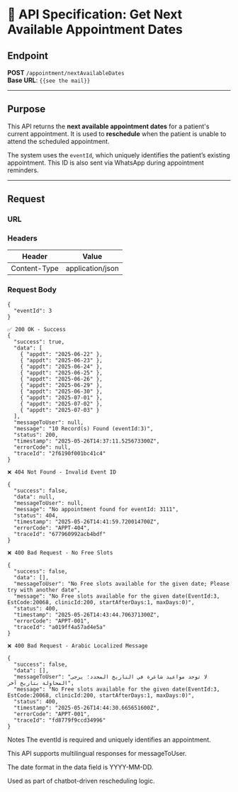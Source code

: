 # 📘 API Specification: Get Next Available Appointment Dates

## Endpoint
**POST** `/appointment/nextAvailableDates`  
**Base URL**: `{{see the mail}}`

---

## Purpose
This API returns the **next available appointment dates** for a patient's current appointment. It is used to **reschedule** when the patient is unable to attend the scheduled appointment.

The system uses the `eventId`, which uniquely identifies the patient’s existing appointment. This ID is also sent via WhatsApp during appointment reminders.

---

## Request

### URL


### Headers
| Header        | Value              |
|---------------|--------------------|
| Content-Type  | application/json   |

### Request Body
```
{
  "eventId": 3
}

✅ 200 OK - Success
{
  "success": true,
  "data": [
    { "appdt": "2025-06-22" },
    { "appdt": "2025-06-23" },
    { "appdt": "2025-06-24" },
    { "appdt": "2025-06-25" },
    { "appdt": "2025-06-26" },
    { "appdt": "2025-06-29" },
    { "appdt": "2025-06-30" },
    { "appdt": "2025-07-01" },
    { "appdt": "2025-07-02" },
    { "appdt": "2025-07-03" }
  ],
  "messageToUser": null,
  "message": "10 Record(s) Found (eventId:3)",
  "status": 200,
  "timestamp": "2025-05-26T14:37:11.525673300Z",
  "errorCode": null,
  "traceId": "2f6190f001bc41c4"
}

❌ 404 Not Found - Invalid Event ID

{
  "success": false,
  "data": null,
  "messageToUser": null,
  "message": "No appointment found for eventId: 3111",
  "status": 404,
  "timestamp": "2025-05-26T14:41:59.720014700Z",
  "errorCode": "APPT-404",
  "traceId": "677960992acb4bdf"
}

❌ 400 Bad Request - No Free Slots

{
  "success": false,
  "data": [],
  "messageToUser": "No Free slots available for the given date; Please try with another date",
  "message": "No Free slots available for the given date(EventId:3, EstCode:20068, clinicId:200, startAfterDays:1, maxDays:0)",
  "status": 400,
  "timestamp": "2025-05-26T14:43:44.706371300Z",
  "errorCode": "APPT-001",
  "traceId": "a019ff4a57ad4e5a"
}

❌ 400 Bad Request - Arabic Localized Message

{
  "success": false,
  "data": [],
  "messageToUser": "لا توجد مواعيد شاغرة في التاريخ المحدد؛ يرجى المحاولة بتاريخ آخر",
  "message": "No Free slots available for the given date(EventId:3, EstCode:20068, clinicId:200, startAfterDays:1, maxDays:0)",
  "status": 400,
  "timestamp": "2025-05-26T14:44:30.665651600Z",
  "errorCode": "APPT-001",
  "traceId": "fd8779f9ccd34996"
}
```
Notes
The eventId is required and uniquely identifies an appointment.

This API supports multilingual responses for messageToUser.

The date format in the data field is YYYY-MM-DD.

Used as part of chatbot-driven rescheduling logic.
